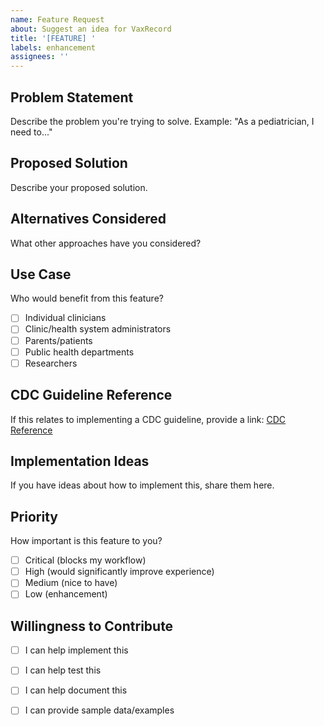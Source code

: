 ```yaml
---
name: Feature Request
about: Suggest an idea for VaxRecord
title: '[FEATURE] '
labels: enhancement
assignees: ''
---
```


## Problem Statement

Describe the problem you're trying to solve. 
Example: "As a pediatrician, I need to..."

## Proposed Solution

Describe your proposed solution.

## Alternatives Considered

What other approaches have you considered?

## Use Case

Who would benefit from this feature?
- [ ] Individual clinicians
- [ ] Clinic/health system administrators
- [ ] Parents/patients
- [ ] Public health departments
- [ ] Researchers

## CDC Guideline Reference

If this relates to implementing a CDC guideline, provide a link:
[CDC Reference](https://www.cdc.gov/vaccines/...)

## Implementation Ideas

If you have ideas about how to implement this, share them here.

## Priority

How important is this feature to you?
- [ ] Critical (blocks my workflow)
- [ ] High (would significantly improve experience)
- [ ] Medium (nice to have)
- [ ] Low (enhancement)

## Willingness to Contribute

- [ ] I can help implement this
- [ ] I can help test this
- [ ] I can help document this
- [ ] I can provide sample data/examples

